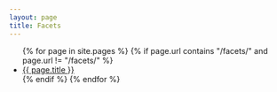```yaml
---
layout: page
title: Facets
---
```


<ul>
{% for page in site.pages %}
  {% if page.url contains "/facets/" and page.url != "/facets/" %}
    <li>
      <a class="page-link" href="{{ page.url | prepend: site.baseurl }}">{{ page.title }}</a>
    </li>
  {% endif %}
{% endfor %}
</ul>
